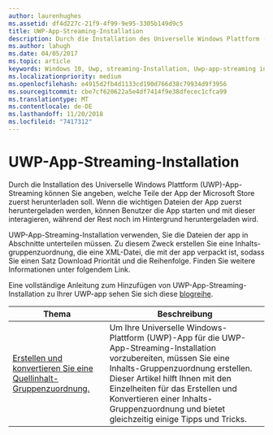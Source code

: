 ```yaml
---
author: laurenhughes
ms.assetid: df4d227c-21f9-4f99-9e95-3305b149d9c5
title: UWP-App-Streaming-Installation
description: Durch die Installation des Universelle Windows Plattform (UWP)-App-Streaming können Sie angeben, welche Teile der App der Microsoft Store zuerst herunterladen soll. Wenn die wichtigen Dateien der App zuerst heruntergeladen werden, können Benutzer die App starten und mit dieser interagieren, während der Rest noch im Hintergrund heruntergeladen wird.
ms.author: lahugh
ms.date: 04/05/2017
ms.topic: article
keywords: Windows 10, Uwp, streaming-Installation, Uwp-app-streaming installieren
ms.localizationpriority: medium
ms.openlocfilehash: e4915d2fb4d1133cd190d766d38c79934d9f3956
ms.sourcegitcommit: cbe7cf620622a5e4df7414f9e38dfecec1cfca99
ms.translationtype: MT
ms.contentlocale: de-DE
ms.lasthandoff: 11/20/2018
ms.locfileid: "7417312"
---
```

# <a name="uwp-app-streaming-install"></a>UWP-App-Streaming-Installation
Durch die Installation des Universelle Windows Plattform (UWP)-App-Streaming können Sie angeben, welche Teile der App der Microsoft Store zuerst herunterladen soll. Wenn die wichtigen Dateien der App zuerst heruntergeladen werden, können Benutzer die App starten und mit dieser interagieren, während der Rest noch im Hintergrund heruntergeladen wird. 

UWP-App-Streaming-Installation verwenden, Sie die Dateien der app in Abschnitte unterteilen müssen. Zu diesem Zweck erstellen Sie eine Inhalts-gruppenzuordnung, die eine XML-Datei, die mit der app verpackt ist, sodass Sie einen Satz Download Priorität und die Reihenfolge. Finden Sie weitere Informationen unter folgendem Link.

Eine vollständige Anleitung zum Hinzufügen von UWP-App-Streaming-Installation zu Ihrer UWP-app sehen Sie sich diese [blogreihe](https://blogs.msdn.microsoft.com/appinstaller/2017/03/15/uwp-streaming-app-installation/).

| Thema | Beschreibung | 
|-------|-------------|
| [Erstellen und konvertieren Sie eine Quellinhalt-Gruppenzuordnung.](create-cgm.md) | Um Ihre Universelle Windows-Plattform (UWP)-App für die UWP-App-Streaming-Installation vorzubereiten, müssen Sie eine Inhalts-Gruppenzuordnung erstellen. Dieser Artikel hilft Ihnen mit den Einzelheiten für das Erstellen und Konvertieren einer Inhalts-Gruppenzuordnung und bietet gleichzeitig einige Tipps und Tricks. |